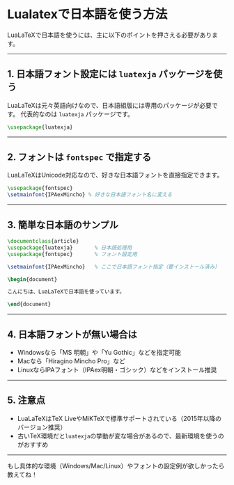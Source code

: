 # Lualatexで日本語を使う方法

LuaLaTeXで日本語を使うには、主に以下のポイントを押さえる必要があります。

---

## 1. 日本語フォント設定には `luatexja` パッケージを使う

LuaLaTeXは元々英語向けなので、日本語組版には専用のパッケージが必要です。
代表的なのは `luatexja` パッケージです。

```latex
\usepackage{luatexja}
```

---

## 2. フォントは `fontspec` で指定する

LuaLaTeXはUnicode対応なので、好きな日本語フォントを直接指定できます。

```latex
\usepackage{fontspec}
\setmainfont{IPAexMincho} % 好きな日本語フォント名に変える
```

---

## 3. 簡単な日本語のサンプル

```latex
\documentclass{article}
\usepackage{luatexja}       % 日本語処理用
\usepackage{fontspec}       % フォント設定用

\setmainfont{IPAexMincho}   % ここで日本語フォント指定（要インストール済み）

\begin{document}

こんにちは、LuaLaTeXで日本語を使っています。

\end{document}
```

---

## 4. 日本語フォントが無い場合は

* Windowsなら「MS 明朝」や「Yu Gothic」などを指定可能
* Macなら「Hiragino Mincho Pro」など
* LinuxならIPAフォント（IPAex明朝・ゴシック）などをインストール推奨

---

## 5. 注意点

* LuaLaTeXはTeX LiveやMiKTeXで標準サポートされている（2015年以降のバージョン推奨）
* 古いTeX環境だと`luatexja`の挙動が変な場合があるので、最新環境を使うのがおすすめ

---

もし具体的な環境（Windows/Mac/Linux）やフォントの設定例が欲しかったら教えてね！
